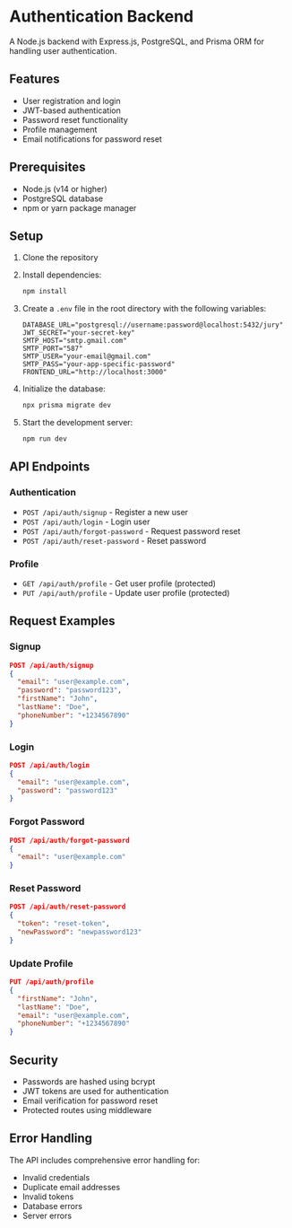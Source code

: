 # Authentication Backend

A Node.js backend with Express.js, PostgreSQL, and Prisma ORM for handling user authentication.

## Features

- User registration and login
- JWT-based authentication
- Password reset functionality
- Profile management
- Email notifications for password reset

## Prerequisites

- Node.js (v14 or higher)
- PostgreSQL database
- npm or yarn package manager

## Setup

1. Clone the repository
2. Install dependencies:
   ```bash
   npm install
   ```

3. Create a `.env` file in the root directory with the following variables:
   ```
   DATABASE_URL="postgresql://username:password@localhost:5432/jury"
   JWT_SECRET="your-secret-key"
   SMTP_HOST="smtp.gmail.com"
   SMTP_PORT="587"
   SMTP_USER="your-email@gmail.com"
   SMTP_PASS="your-app-specific-password"
   FRONTEND_URL="http://localhost:3000"
   ```

4. Initialize the database:
   ```bash
   npx prisma migrate dev
   ```

5. Start the development server:
   ```bash
   npm run dev
   ```

## API Endpoints

### Authentication

- `POST /api/auth/signup` - Register a new user
- `POST /api/auth/login` - Login user
- `POST /api/auth/forgot-password` - Request password reset
- `POST /api/auth/reset-password` - Reset password

### Profile

- `GET /api/auth/profile` - Get user profile (protected)
- `PUT /api/auth/profile` - Update user profile (protected)

## Request Examples

### Signup
```json
POST /api/auth/signup
{
  "email": "user@example.com",
  "password": "password123",
  "firstName": "John",
  "lastName": "Doe",
  "phoneNumber": "+1234567890"
}
```

### Login
```json
POST /api/auth/login
{
  "email": "user@example.com",
  "password": "password123"
}
```

### Forgot Password
```json
POST /api/auth/forgot-password
{
  "email": "user@example.com"
}
```

### Reset Password
```json
POST /api/auth/reset-password
{
  "token": "reset-token",
  "newPassword": "newpassword123"
}
```

### Update Profile
```json
PUT /api/auth/profile
{
  "firstName": "John",
  "lastName": "Doe",
  "email": "user@example.com",
  "phoneNumber": "+1234567890"
}
```

## Security

- Passwords are hashed using bcrypt
- JWT tokens are used for authentication
- Email verification for password reset
- Protected routes using middleware

## Error Handling

The API includes comprehensive error handling for:
- Invalid credentials
- Duplicate email addresses
- Invalid tokens
- Database errors
- Server errors 